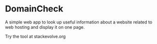# DomainCheck
A simple web app to look up useful information about a website related to web hosting and display it on one page.

Try the tool at stackevolve.org
